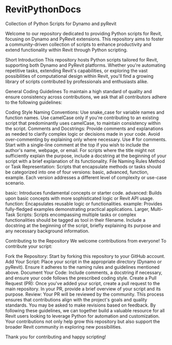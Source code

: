 # RevitPythonDocs
Collection of Python Scripts for Dynamo and pyRevit

Welcome to our repository dedicated to providing Python scripts for Revit, focusing on Dynamo and PyRevit extensions. This repository aims to foster a community-driven collection of scripts to enhance productivity and extend functionality within Revit through Python scripting.

Short Introduction
This repository hosts Python scripts tailored for Revit, supporting both Dynamo and PyRevit platforms. Whether you're automating repetitive tasks, extending Revit's capabilities, or exploring the vast possibilities of computational design within Revit, you'll find a growing library of scripts contributed by professionals and enthusiasts alike.

General Coding Guidelines
To maintain a high standard of quality and ensure consistency across contributions, we ask that all contributors adhere to the following guidelines:

Coding Style
Naming Conventions:
Use snake_case for variable names and function names.
Use camelCase only if you're contributing to an existing script that predominantly uses camelCase, to maintain consistency within the script.
Comments and Docstrings:
Provide comments and explanations as needed to clarify complex logic or decisions made in your code. Avoid over-commenting by explaining only where necessary.
Use # for comments. Start with a single-line comment at the top if you wish to include the author's name, webpage, or email.
For scripts where the title might not sufficiently explain the purpose, include a docstring at the beginning of your script with a brief explanation of its functionality.
File Naming Rules
Method or Task Representation: Scripts that encapsulate methods or tasks should be categorized into one of four versions: basic, advanced, function, example. Each version addresses a different level of complexity or use-case scenario.

basic: Introduces fundamental concepts or starter code.
advanced: Builds upon basic concepts with more sophisticated logic or Revit API usage.
function: Encapsulates reusable logic or functionalities.
example: Provides fully-fledged examples demonstrating practical applications.
Larger, Multi-Task Scripts: Scripts encompassing multiple tasks or complex functionalities should be tagged as tool in their filename. Include a docstring at the beginning of the script, briefly explaining its purpose and any necessary background information.

Contributing to the Repository
We welcome contributions from everyone! To contribute your script:

Fork the Repository: Start by forking this repository to your GitHub account.
Add Your Script: Place your script in the appropriate directory (Dynamo or pyRevit). Ensure it adheres to the naming rules and guidelines mentioned above.
Document Your Code: Include comments, a docstring if necessary, and ensure your code follows the prescribed coding style.
Create a Pull Request (PR): Once you've added your script, create a pull request to the main repository. In your PR, provide a brief overview of your script and its purpose.
Review: Your PR will be reviewed by the community. This process ensures that contributions align with the project's goals and quality standards. You may be asked to make revisions based on feedback.
By following these guidelines, we can together build a valuable resource for all Revit users looking to leverage Python for automation and customization. Your contributions not only help grow this repository but also support the broader Revit community in exploring new possibilities.

Thank you for contributing and happy scripting!
